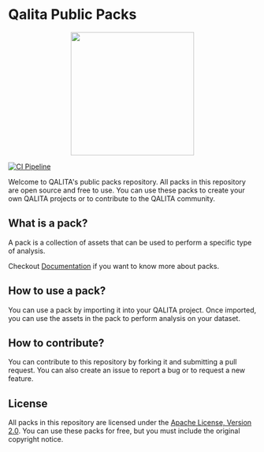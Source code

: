 # Qalita Public Packs

<p align="center">
  <img width="250px" height="auto" src="https://platform.qalita.io/logo.svg" style="max-width:250px;"/>
</p>

[![CI Pipeline](https://github.com/qalita-io/packs/actions/workflows/ci.yml/badge.svg)](https://github.com/qalita-io/packs/actions/workflows/ci.yml)

Welcome to QALITA's public packs repository. All packs in this repository are open source and free to use. You can use these packs to create your own QALITA projects or to contribute to the QALITA community.

## What is a pack?

A pack is a collection of assets that can be used to perform a specific type of analysis.

Checkout [Documentation](https://doc.platform.qalita.io/user-guides/data-engineering/pack) if  you want to know more about packs.

## How to use a pack?

You can use a pack by importing it into your QALITA project. Once imported, you can use the assets in the pack to perform analysis on your dataset.

## How to contribute?

You can contribute to this repository by forking it and submitting a pull request. You can also create an issue to report a bug or to request a new feature.

## License

All packs in this repository are licensed under the [Apache License, Version 2.0](https://www.apache.org/licenses/LICENSE-2.0). You can use these packs for free, but you must include the original copyright notice.
